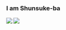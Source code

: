 ### I am Shunsuke-ba
  <img align="left" src="https://github-readme-stats.vercel.app/api?username=Shunsuke-ba&theme=tokyonight" />
  <img align="left" src="https://github-readme-stats.vercel.app/api/top-langs/?username=anuraghazra&theme=tokyonight">
<!--
**Shunsuke-ba/Shunsuke-ba** is a ✨ _special_ ✨ repository because its `README.md` (this file) appears on your GitHub profile.

Here are some ideas to get you started:

- 🔭 I’m currently working on ...
- 🌱 I’m currently learning ...
- 👯 I’m looking to collaborate on ...
- 🤔 I’m looking for help with ...
- 💬 Ask me about ...
- 📫 How to reach me: ...
- 😄 Pronouns: ...
- ⚡ Fun fact: ...
-->
